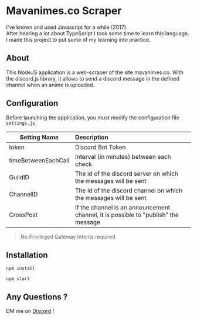 # Mavanimes.co Scraper

I've known and used Javascript for a while (2017). <br>
After hearing a lot about TypeScript I took some time to learn this language.<br>
I made this project to put some of my learning into practice.

## About
This NodeJS application is a web-scraper of the site mavanimes.co.
With the discord.js library, it allows to send a discord message in the defined channel when an anime is uploaded.

## Configuration
Before launching the application, you must modify the configuration file `settings.js`

| Setting Name        | Description                                                                        |
|---------------------|:-----------------------------------------------------------------------------------|
| token               | Discord Bot Token                                                                  |
| timeBetweenEachCall | Interval (in minutes) between each check                                           |
| GuildID             | The id of the discord server on which the messages will be sent                    |
| ChannelID           | The id of the discord channel on which the messages will be sent                   |
| CrossPost           | If the channel is an announcement channel, it is possible to "publish" the message |
> No Privileged Gateway Intents required


## Installation
```shell
npm install
```
```shell
npm start
```

## Any Questions ?
DM me on [Discord](https://discord.com/users/429652389256232962) !
